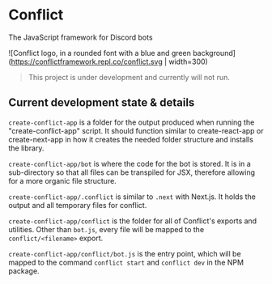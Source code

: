 # Conflict
The JavaScript framework for Discord bots

![Conflict logo, in a rounded font with a blue and green background](https://conflictframework.repl.co/conflict.svg | width=300)

> This project is under development and currently will not run.

## Current development state & details

`create-conflict-app` is a folder for the output produced when running the "create-conflict-app" script. It should function similar to create-react-app or create-next-app in how it creates the needed folder structure and installs the library.

`create-conflict-app/bot` is where the code for the bot is stored. It is in a sub-directory so that all files can be transpiled for JSX, therefore allowing for a more organic file structure.

`create-conflict-app/.conflict` is similar to `.next` with Next.js. It holds the output and all temporary files for conflict.

`create-conflict-app/conflict` is the folder for all of Conflict's exports and utilities. Other than `bot.js`, every file will be mapped to the `conflict/<filename>` export.

`create-conflict-app/conflict/bot.js` is the entry point, which will be mapped to the command `conflict start` and `conflict dev` in the NPM package.